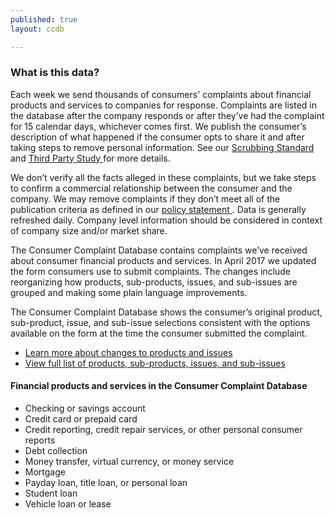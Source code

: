 ```yaml
---
published: true
layout: ccdb

---
```


### What is this data?

Each week we send thousands of consumers' complaints about financial products and services to companies for response. Complaints are listed in the database after the company responds or after they’ve had the complaint for 15 calendar days, whichever comes first. We publish the consumer’s description of what happened if the consumer opts to share it and after taking steps to remove personal information. See our
<a class="icon-link icon-link__pdf icon-link__no-wrap" href="http://files.consumerfinance.gov/a/assets/201503_cfpb_Narrative-Scrubbing-Standard.pdf">
    <span class="icon-link_text">Scrubbing Standard</span>
</a> and
<a class="icon-link icon-link__pdf icon-link__no-wrap" href="http://files.consumerfinance.gov/f/201509_cfpb_evaluation-of-narrative-scrubbing-standard-and-process.pdf">
    <span class="icon-link_text">Third Party Study</span>
</a> for more details.

We don’t verify all the facts alleged in these complaints, but we take steps to confirm a commercial relationship between the consumer and the company. We may remove complaints if they don’t meet all of the publication criteria as defined in our
<a class="icon-link icon-link__pdf icon-link__no-wrap" href="http://files.consumerfinance.gov/f/201303_cfpb_Final-Policy-Statement-Disclosure-of-Consumer-Complaint-Data.pdf">
    <span class="icon-link_text">policy statement</span>
</a>. Data is generally refreshed daily. Company level information should be considered in context of company size and/or market share.

The Consumer Complaint Database contains complaints we’ve received about consumer financial products and services. In April 2017 we updated the form consumers use to submit complaints. The changes include reorganizing how products, sub-products, issues, and sub-issues are grouped and making some plain language improvements.

The Consumer Complaint Database shows the consumer’s original product, sub-product, issue, and sub-issue selections consistent with the options available on the form at the time the consumer submitted the complaint.

<ul class="list list__links">
  <li class="list_item">
    <a class="icon-link icon-link__pdf icon-link__no-wrap" href="#">
      <span class="icon-link_text">Learn more about changes to products and issues</span>
    </a>
  </li>
  <li class="list_item">
    <a class="icon-link icon-link__pdf icon-link__no-wrap" href="#">
      <span class="icon-link_text">View full list of products, sub-products, issues, and sub-issues</span>
    </a>
  </li>
</ul>

#### Financial products and services in the Consumer Complaint Database

- Checking or savings account
- Credit card or prepaid card
- Credit reporting, credit repair services, or other personal consumer reports
- Debt collection
- Money transfer, virtual currency, or money service
- Mortgage
- Payday loan, title loan, or personal loan
- Student loan
- Vehicle loan or lease

<body id="overview"></body>
